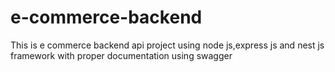 # e-commerce-backend
This is e commerce backend api project using node js,express js and nest js framework with proper documentation using swagger
